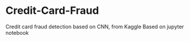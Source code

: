 # Credit-Card-Fraud
Credit card fraud detection based on CNN, from Kaggle
Based on jupyter notebook
